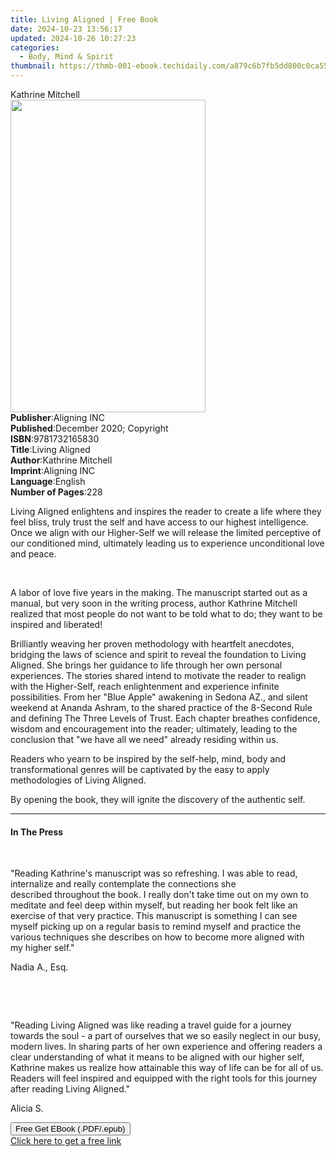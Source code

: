 ```yaml
---
title: Living Aligned | Free Book
date: 2024-10-23 13:56:17
updated: 2024-10-26 10:27:23
categories:
  - Body, Mind & Spirit
thumbnail: https://thmb-001-ebook.techidaily.com/a879c6b7fb5dd800c0ca55b3c46a8a9626586e33ec392cb086a62a32470eaaec.jpg
---
```

<main id="book-container">
  <div class="flex flex-col">
    <div class="book-brief flex-1 py-6 px-4 sm:p-6 md:py-10 md:px-8">
      <!-- brief-->
      <div class="book-brief-main">Kathrine Mitchell</div>
    </div>
    <div
      class="book-meta-info flex-1 grid gap-4 col-start-1 col-end-3 row-start-1 sm:mb-6 sm:grid-cols-4 lg:gap-6 lg:col-start-2 lg:row-end-6 lg:row-span-6 lg:mb-0"
    >
      <div
        class="book-meta-info-left place-content-center mt-4 p-4 text-sm leading-6 col-start-2 col-span-2 dark:text-slate-400"
      >
        <img
          class="w-full h-500 object-cover rounded-lg sm:h-255 sm:col-span-2 lg:col-span-full"
          src="https://img-001-ebook.techidaily.com/de688d1c3b1184e27490f888a6749c6818d99094f5565da1142299aeb150df99.jpg"
          alt=""
          width="312"
          height="500"
        />
      </div>
      <div
        class="book-meta-info-right mt-2 col-start-1 row-start-2 col-span-3 self-center"
      >
        <!-- meta data  -->
        <div class="flex flex-col px-4 md:px-8">
          <div class="flex-1">
            <strong>Publisher</strong>:<span class="px-2">Aligning INC</span>
          </div>
          <div class="flex-1">
            <strong>Published</strong>:<span class="px-2"
              >December 2020; Copyright</span
            >
          </div>
          <div class="flex-1">
            <strong>ISBN</strong>:<span class="px-2">9781732165830</span>
          </div>
          <div class="flex-1">
            <strong>Title</strong>:<span class="px-2">Living Aligned</span>
          </div>
          <div class="flex-1">
            <strong>Author</strong>:<span class="px-2">Kathrine Mitchell</span>
          </div>
          <div class="flex-1">
            <strong>Imprint</strong>:<span class="px-2">Aligning INC</span>
          </div>
          <div class="flex-1">
            <strong>Language</strong>:<span class="px-2">English</span>
          </div>
          <div class="flex-1">
            <strong>Number of Pages</strong>:<span class="px-2">228</span>
          </div>
        </div>
      </div>
    </div>
    <div class="book-description flex-1 py-6 px-4 sm:p-6 md:py-10 md:px-8">
      <div class="book-description-main">
        <div accordion-content="" id="description">
          <p>
            Living Aligned enlightens and inspires the reader to create a life
            where they feel bliss, truly trust the self and have access to our
            highest intelligence. Once we align with our Higher-Self we will
            release the limited perceptive of our conditioned mind, ultimately
            leading us to experience unconditional love and peace.
          </p>
          <p><br /></p>
          <p>
            A labor of love five years in the making. The manuscript started out
            as a manual, but very soon in the writing process, author Kathrine
            Mitchell realized that most people do not want to be told what to
            do; they want to be inspired and liberated!&nbsp;
          </p>
          <p>
            Brilliantly weaving her proven methodology with heartfelt anecdotes,
            bridging the laws of science and spirit to reveal the foundation to
            Living Aligned. She brings her guidance to life through her own
            personal experiences. The stories shared intend to motivate the
            reader to realign with the Higher-Self, reach enlightenment and
            experience infinite possibilities. From her "Blue Apple" awakening
            in Sedona AZ., and silent weekend at Ananda Ashram, to the shared
            practice of the 8-Second Rule and defining The Three Levels of
            Trust. Each chapter breathes confidence, wisdom and encouragement
            into the reader; ultimately, leading to the conclusion that "we have
            all we need" already residing within us.&nbsp;
          </p>
          <p>
            Readers who yearn to be inspired by the self-help, mind, body and
            transformational genres will be captivated by the easy to apply
            methodologies of Living Aligned.
          </p>
          <p>
            By opening the book, they will ignite the discovery of the authentic
            self.
          </p>
        </div>
        <div class="accordion-fader"></div>
      </div>
    </div>
    <div class="book-excerpts flex-1 py-6 px-4 sm:p-6 md:py-10 md:px-8">
      <!-- excerpts-->
      <div class="book-excerpts-main">
        <hr />
        <h4 class="placeholder placeholder-heading">
          <span>In The Press</span>
        </h4>
        <p></p>
        <p><br /></p>
        <p>
          "Reading Kathrine's manuscript was so refreshing. I was able to read,
          internalize and really contemplate the connections she
          described&nbsp;throughout the book. I really don't take time out on my
          own to meditate and feel deep within myself, but reading her book felt
          like an exercise of that very practice. This manuscript is something I
          can see myself picking up on a regular&nbsp;basis to remind myself and
          practice the various techniques she describes on how to become more
          aligned with my&nbsp;higher&nbsp;self."
        </p>
        <p>Nadia A., Esq.&nbsp;</p>
        <p><br /></p>
        <p><br /></p>
        <p>
          "Reading Living Aligned was like reading a travel guide for a journey
          towards the soul - a part of ourselves that we so easily neglect in
          our busy, modern lives. In sharing parts of her own experience and
          offering readers a clear understanding of what it means to be aligned
          with our higher self, Kathrine makes us realize how attainable this
          way of life can be for all of us. Readers will feel inspired and
          equipped with the right tools for this journey after reading Living
          Aligned."&nbsp;
        </p>
        <p>Alicia S.</p>
        <p></p>
      </div>
    </div>
    <div
      class="book-about-author flex-1 py-6 px-4 sm:p-6 md:py-10 md:px-8"
    ></div>
    <div class="book-free-get flex-1 py-6 px-4 sm:p-6 md:py-10 md:px-8">
      <button
        id="btn-free-get"
        class="bg-blue-500 hover:bg-blue-700 text-white font-bold py-2 px-4 rounded"
      >
        Free Get EBook (.PDF/.epub)
      </button>
      <div id="countdown-display" class="px-2 text-lg mt-2"></div>
      <a
        id="free-link"
        class="hidden bg-blue-500 hover:bg-blue-700 text-white font-bold py-2 px-4 rounded"
        href="https://www.ebooks.com/en-us/book/210191028/living-aligned/kathrine-mitchell/"
        target="_blank"
        >Click here to get a free link</a
      >
    </div>
    <script>
      let countdownTime = 0;
      let countdownInterval = null;
      document
        .getElementById('btn-free-get')
        .addEventListener('click', startCountdown);
      function startCountdown() {
        countdownTime = new Date().getTime() + 60000 * 3;
        countdownInterval = setInterval(updateCountdown, 1000);
        document.getElementById('btn-free-get').disabled = true;
        document
          .getElementById('btn-free-get')
          .classList.add('bg-gray-500', 'cursor-not-allowed');
      }
      function updateCountdown() {
        let currentTime = new Date().getTime();
        let timeLeft = countdownTime - currentTime;
        let secondsLeft = Math.floor(timeLeft / 1000);
        document.getElementById('countdown-display').innerHTML =
          `Remaining time: ${secondsLeft} seconds.`;
        if (secondsLeft <= 0) {
          clearInterval(countdownInterval);
          document.getElementById('btn-free-get').classList.add('hidden');
          document.getElementById('free-link').classList.remove('hidden');
          document.getElementById('countdown-display').innerHTML = '';
        }
      }
    </script>
  </div>
</main>
